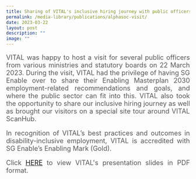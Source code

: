 ```yaml
---
title: Sharing of VITAL's inclusive hiring journey with public officers
permalink: /media-library/publications/alphasoc-visit/
date: 2023-03-22
layout: post
description: ""
image: ""
---
```

<p style="font-size: 18px;color:#585858;text-align:justify;">VITAL was happy to host a visit for several public officers from various ministries and statutory boards on 22 March 2023. During the visit, VITAL had the privilege of having SG Enable over to share their Enabling Masterplan 2030 employment-related recommendations and goals, and where the public sector can fit into this. VITAL also took the opportunity to share our inclusive hiring journey as well as brought our visitors on a special site tour around VITAL ScanHub.</p>

<p style="font-size: 18px;color:#585858;text-align:justify;">In recognition of VITAL’s best practices and outcomes in disability-inclusive employment, VITAL is accredited with SG Enable’s Enabling Mark (Gold).</p>

<p style="font-size: 18px;color:#585858;text-align:justify;">
Click <a href="/files/alphasoc visit.pdf">HERE</a> to view VITAL's presentation slides in PDF format.
</p>